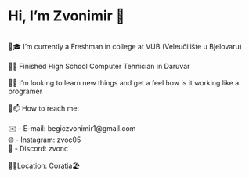 
 <h1> Hi, I’m Zvonimir 👻 </h1>
 <br>
🔹🎓 I’m currently a Freshman in college at VUB (Veleučilište u Bjelovaru) <br><br>
🔹🏫 Finished High School Computer Tehnician in Daruvar<br><br>
🔹🧠 I’m looking to learn new things and get a feel how is it working like a programer<br><br>
🔹📫 How to reach me: <br><br>
    ✉️ - E-mail: begiczvonimir1@gmail.com <br>
    🌐 - Instagram: zvoc05  <br>
    💬 - Discord: zvonc <br><br>
🔹📍Location: Coratia🏖️ <br>

<!---
Zvoc05/Zvoc05 is a ✨ special ✨ repository because its `README.md` (this file) appears on your GitHub profile.
You can click the Preview link to take a look at your changes.
--->
